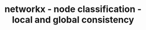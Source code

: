 ---
title: networkx - node classification - local and global consistency 
category: networkx
tags: paper-summary node-classification 
---